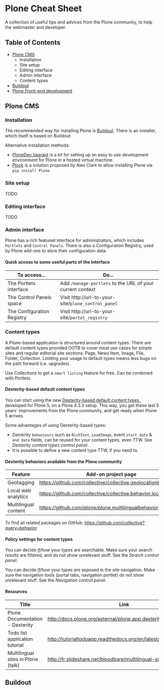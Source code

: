 # Plone Cheat Sheet
A collection of useful tips and advices from the Plone community, to help the webmaster and developer.

## Table of Contents
  - [Plone CMS](#plone-cms)
    - Installation 
    - Site setup
    - Editing interface
    - Admin interface
    - Content types
  - [Buildout](#buildout)
  - [Plone Front-end development](#plone-front-end-development)

## Plone CMS

### Installation
The recommended way for installing Plone is [Buildout](#buildout).
There is an installer, which itself is based on Buildout.

Alternative installation methods:
* [PloneDev.Vagrant](https://github.com/plone/plonedev.vagrant) is a kit for setting up an easy to use development environment for Plone in a hosted virtual machine.
* [Plock](https://github.com/plock/plock) is a solution proposed by Alex Clark to allow installing Plone via `pip install Plone`.

### Site setup
TODO

### Editing interface
TODO

### Admin interface
Plone has a rich featured interface for administrators, which includes `Portlets` and `Control Panels`.
There is also a Configuration Registry, used by Plone add-ons to store their configuration data.

#### Quick access to some useful parts of the interface

| To access... | Do... |
| ------------ | ----- |
| The Portlets interface | Add `/manage-portlets` to the URL of your current context |
| The Control Panels space | Visit http://url-to-your-site/`plone_control_panel` |
| The Configuration Registry | Visit http://url-to-your-site/`portal_registry` |

### Content types
A Plone-based application is structured around content types.
There are default content types provided OOTB to cover most use cases for simple sites and regular editorial site sections: Page, News Item, Image, File, Folder, Collection.
Limiting your usage to default types means less bugs on the path forward (i.e. upgrades).

Use Collections to get a `smart listing` feature for free. Can be combined with Portlets.

#### Dexterity-based default content types
You can start using the new [Dexterity-based default content types ](https://github.com/plone/plone.app.contenttypes), developed for Plone 5, on a Plone 4.3.3 setup. This way, you get these last 5 years' improvements from the Plone community, and get ready when Plone 5 arrives.

Some advantages of using Dexterity-based types:
  * Dexterity `behaviours` such as `RichText`, `LeadImage`, event `start date` & `end date` fields, can be reused for your content types, even TTW. See _Dexterity content types control panel_.
  * It is possible to define a new content type TTW, if you need to.

#### Dexterity behaviors available from the Plone community

| Feature | Add-on project page |
| ------- | ------------------- |
| Geotagging | https://github.com/collective/collective.geolocationbehavior |
| Local web analytics | https://github.com/collective/collective.behavior.localanalytics |
| Multilingual content | https://github.com/plone/plone.multilingualbehavior |

To find all related packages on GitHub: https://github.com/collective?query=behavior

#### Policy settings for content types
You can decide *if/how* your types are searchable. Make sure your search results are filtered, and do not show unrelevant stuff. See the _Search control panel_.

You can decide *if/how* your types are exposed in the site navigation. Make sure the navigation tools (portal tabs, navigation portlet) do not show unrelevant stuff. See the _Navigation control panel_.

#### Resources

| Title | Link |
| ----- | ---- |
| Plone Documentation - Dexterity | http://docs.plone.org/external/plone.app.dexterity/docs/index.html |
| Todo list application tutorial | http://tutorialtodoapp.readthedocs.org/en/latest/ |
| Multilingual sites in Plone (talk) | http://fr.slideshare.net/bloodbare/multilingual-sites-in-plone |

## Buildout
